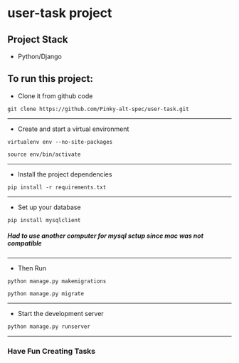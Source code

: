 # user-task project

## Project Stack 
- Python/Django

## To run this project:

- Clone it from github code

```git clone https://github.com/Pinky-alt-spec/user-task.git ```

---

- Create and start a virtual environment

```virtualenv env --no-site-packages```

```source env/bin/activate```

---

- Install the project dependencies

```pip install -r requirements.txt```


---

- Set up your database

```pip install mysqlclient```
##### Had to use another computer for mysql setup since mac was not compatible

---

- Then Run

```python manage.py makemigrations```

```python manage.py migrate```

---

- Start the development server

```python manage.py runserver```

---

### Have Fun Creating Tasks
